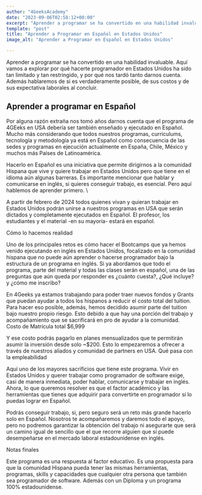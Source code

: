 ```yaml
---
author: "4GeeksAcademy"
date: "2023-09-06T02:58:12+00:00"
excerpt: "Aprender a programar se ha convertido en una habilidad invaluable. Aquí vamos a explorar por qué hacerte programador en Estados Unidos ha sido tan limitado y tan restringido, y por qué nos tardó tanto darnos cuenta. Además hablaremos de si es verdaderamente posible, de sus costos y de sus expectativa laborales al concluir."
template: "post"
title: "Aprender a Programar en Español en Estados Unidos"
image_alt: "Aprender a Programar en Español en Estados Unidos"

---
```



Aprender a programar se ha convertido en una habilidad invaluable. Aquí vamos a explorar por qué hacerte programador en Estados Unidos ha sido tan limitado y tan restringido, y por qué nos tardó tanto darnos cuenta. Además hablaremos de si es verdaderamente posible, de sus costos y de sus expectativa laborales al concluir. 

## Aprender a programar en Español

Por alguna razón extraña nos tomó años darnos cuenta que el programa de 4GEeks en USA debería ser también enseñado y ejecutado en Español. Mucho más considerando que todos nuestros programas, curriculums, tecnología y metodología ya está en Español como consecuencia de las sedes y programas en ejecución actualmente en España, Chile, México y muchos más Países de Latinoamérica.

Hacerlo en Español es una iniciativa que permite dirigirnos a la comunidad Hispana que vive y quiere trabajar en Estados Unidos pero que tiene en el idioma aún algunas barreras. Es importante mencionar que hablar y comunicarse en inglés, si quieres conseguir trabajo, es esencial. Pero aquí hablemos de aprender primero. \

A partir de febrero de 2024 todos quienes vivan y quieran trabajar en Estados Unidos podrán unirse a nuestros programas en USA que serán dictados y completamente ejecutados en Español. El profesor, los estudiantes y el material -en su mayoría- estará en español. 

Cómo lo hacemos realidad

Uno de los principales retos es cómo hacer el Bootcamps que ya hemos venido ejecutando en inglés en Estados Unidos, focalizado en la comunidad hispana que no puede aún aprender o hacerse programador bajo la estructura de un programa en inglés. 
Si ya abordamos que todo el programa, parte del material y todas las clases serán en español, una de las preguntas que aún queda por responder es ¿cuánto cuesta?, ¿Qué incluye? y ¿cómo me inscribo?

En 4Geeks ya estamos trabajando para poder traer nuevos fondos y Grants que puedan ayudar a todos los hispanos a reducir el costo total del tuition. Para hacer eso posible, además, hemos decidido asumir parte del tuition bajo nuestro propio riesgo. Esto debido a que hay una porción del trabajo y acompañamiento que se sacrificará en pro de ayudar a la comunidad. 
Costo de Matrícula total $6,999

Y ese costo podrás pagarlo en planes mensualizados que te permitirán asumir la inversión desde solo ~$200. Esto lo empezaremos a ofrecer a través de nuestros aliados y comunidad de partners en USA. 
Qué pasa con la empleabilidad

Aquí uno de los mayores sacrificios que tiene este programa. Vivir en Estados Unidos y querer trabajar como programador de software exige, casi de manera inmediata, poder hablar, comunicarse y trabajar en inglés. Ahora, lo que queremos resolver es que el factor académico y las herramientas que tienes que adquirir para convertirte en programador sí lo puedas lograr en Español. 

Podrás conseguir trabajo, si, pero seguro será un reto más grande hacerlo solo en Español. Nosotros te acompañaremos y daremos todo el apoyo, pero no podremos garantizar la obtención del trabajo ni asegurarte que será un camino igual de sencillo que el que recorre alguien que sí puede desempeñarse en el mercado laboral estadounidense en inglés. 

Notas finales

Este programa es una respuesta al factor educativo. Es una propuesta para que la comunidad Hispana pueda tener las mismas herramientas, programas, skills y capacidades que cualquier otra persona que también sea programador de software. Además con un Diploma y un programa 100% estadounidense.
